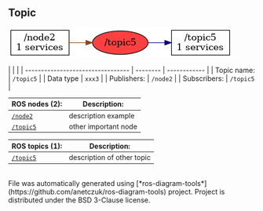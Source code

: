 <!--
File was automatically generated using 'ros-diagram-tools' project.
Project is distributed under the BSD 3-Clause license.
-->

## Topic

[![/topic5](t__topic5.png "/topic5")](t__topic5.png)

|  |  |
| --------------------------------- | -------- | ------------ |
| Topic name: | `/topic5` |
| Data type | `xxx3` |
| Publishers: | `/node2` |
| Subscribers: | `/topic5` |


| ROS nodes (2): | Description: |
| ----------------------------------- | ------------ |
| [`/node2`](n__node2.html) | description example |
| [`/topic5`](n__topic5.html) | other important node |

| ROS topics (1): | Description: |
| ----------------------------------- | ------------ |
| [`/topic5`](t__topic5.html) | description of other topic |


</br>
File was automatically generated using [*ros-diagram-tools*](https://github.com/anetczuk/ros-diagram-tools) project.
Project is distributed under the BSD 3-Clause license.
